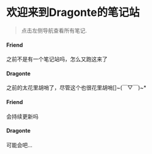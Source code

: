 # 欢迎来到Dragonte的笔记站

> 点击左侧导航查看所有笔记.

<!-- chat:start -->
<!-- title:你好世界 -->
#### **Friend**

之前不是有一个笔记站吗，怎么又跑这来了

#### **Dragonte**

之前的太花里胡哨了，尽管这个也很花里胡哨[]~(￣▽￣)~*

#### **Friend**

会持续更新吗

#### **Dragonte**

可能会吧...

<!-- chat:end -->
